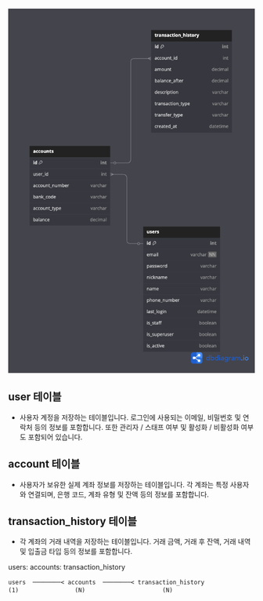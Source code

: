 ![ERD 다이어그램](images/erd.png)

## user 테이블
- 사용자 계정을 저장하는 테이블입니다. 
로그인에 사용되는 이메일, 비밀번호 및 연락처 등의 정보를 포함합니다.
또한 관리자 / 스태프 여부 및 활성화 / 비활성화 여부도 포함되어 있습니다.

## account 테이블
- 사용자가 보유한 실제 계좌 정보를 저장하는 테이블입니다.
각 계좌는 특정 사용자와 연결되며, 은행 코드, 계좌 유형 및 잔액 등의 정보를 포함합니다.

## transaction_history 테이블
- 각 계좌의 거래 내역을 저장하는 테이블입니다.
거래 금액, 거래 후 잔액, 거래 내역 및 입출금 타입 등의 정보를 포함합니다.

users: accounts: transaction_history

```
users  ────────< accounts  ────────< transaction_history
(1)                (N)                      (N)
```
